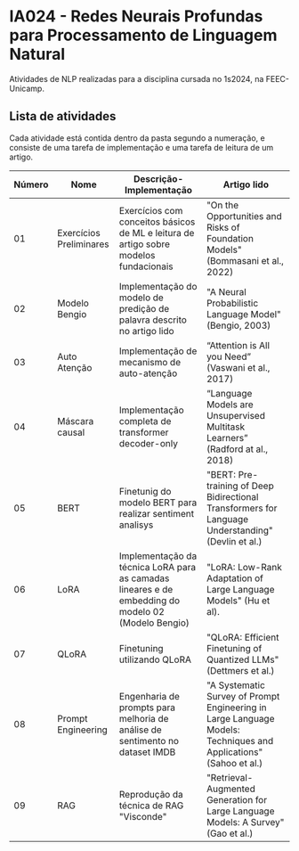 # IA024 - Redes Neurais Profundas para Processamento de Linguagem Natural

Atividades de NLP realizadas para a disciplina cursada no 1s2024, na FEEC-Unicamp.

## Lista de atividades

Cada atividade está contida dentro da pasta segundo a numeração, e consiste de uma tarefa de implementação e uma tarefa de leitura de um artigo.

Número|Nome|Descrição-Implementação|Artigo lido
-|-|-|-
01|Exercícios Preliminares| Exercícios com conceitos básicos de ML e leitura de artigo sobre modelos fundacionais|"On the Opportunities and Risks of Foundation Models" (Bommasani et al., 2022)
02|Modelo Bengio | Implementação do modelo de predição de palavra descrito no artigo lido | "A Neural Probabilistic Language Model" (Bengio, 2003)
03|Auto Atenção|Implementação de mecanismo de auto-atenção|“Attention is All you Need” (Vaswani et al., 2017)
04|Máscara causal|Implementação completa de transformer decoder-only|“Language Models are Unsupervised Multitask Learners” (Radford at al., 2018)
05|BERT|Finetunig do modelo BERT para realizar sentiment analisys|"BERT: Pre-training of Deep Bidirectional Transformers for Language Understanding" (Devlin et al.)
06|LoRA|Implementação da técnica LoRA para as camadas lineares e de embedding do modelo 02 (Modelo Bengio)|"LoRA: Low-Rank Adaptation of Large Language Models" (Hu et al).
07|QLoRA|Finetuning utilizando QLoRA|"QLoRA: Efficient Finetuning of Quantized LLMs" (Dettmers et al.)
08|Prompt Engineering|Engenharia de prompts para melhoria de análise de sentimento no dataset IMDB|"A Systematic Survey of Prompt Engineering in Large Language Models: Techniques and Applications" (Sahoo et al.)
09|RAG|Reprodução da técnica de RAG "Visconde"|"Retrieval-Augmented Generation for Large Language Models: A Survey" (Gao et al.)